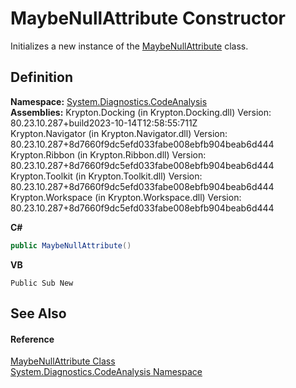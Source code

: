 # MaybeNullAttribute Constructor


Initializes a new instance of the <a href="c43c0968-71b5-1935-e34a-d281172f48e8.md">MaybeNullAttribute</a> class.



## Definition
**Namespace:** <a href="59e9ab2a-b59e-1fdf-dbcb-91d86c842bda.md">System.Diagnostics.CodeAnalysis</a>  
**Assemblies:**  Krypton.Docking (in Krypton.Docking.dll) Version: 80.23.10.287+build2023-10-14T12:58:55:711Z  
  Krypton.Navigator (in Krypton.Navigator.dll) Version: 80.23.10.287+8d7660f9dc5efd033fabe008ebfb904beab6d444  
  Krypton.Ribbon (in Krypton.Ribbon.dll) Version: 80.23.10.287+8d7660f9dc5efd033fabe008ebfb904beab6d444  
  Krypton.Toolkit (in Krypton.Toolkit.dll) Version: 80.23.10.287+8d7660f9dc5efd033fabe008ebfb904beab6d444  
  Krypton.Workspace (in Krypton.Workspace.dll) Version: 80.23.10.287+8d7660f9dc5efd033fabe008ebfb904beab6d444

**C#**
``` C#
public MaybeNullAttribute()
```
**VB**
``` VB
Public Sub New
```



## See Also


#### Reference
<a href="c43c0968-71b5-1935-e34a-d281172f48e8.md">MaybeNullAttribute Class</a>  
<a href="59e9ab2a-b59e-1fdf-dbcb-91d86c842bda.md">System.Diagnostics.CodeAnalysis Namespace</a>  
